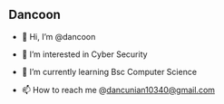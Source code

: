 ## Dancoon

- 👋 Hi, I’m @dancoon

- 👀 I’m interested in Cyber Security

- 🌱 I’m currently learning Bsc Computer Science

- 📫 How to reach me @dancunian10340@gmail.com

<!---
dancoon/dancoon is a ✨ special ✨ repository because its `README.md` (this file) appears on your GitHub profile.
You can click the Preview link to take a look at your changes.
--->
